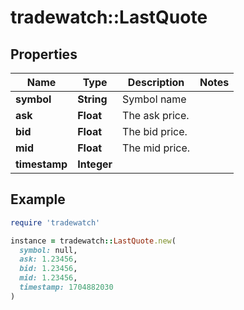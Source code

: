 # tradewatch::LastQuote

## Properties

| Name | Type | Description | Notes |
| ---- | ---- | ----------- | ----- |
| **symbol** | **String** | Symbol name |  |
| **ask** | **Float** | The ask price. |  |
| **bid** | **Float** | The bid price. |  |
| **mid** | **Float** | The mid price. |  |
| **timestamp** | **Integer** |  |  |

## Example

```ruby
require 'tradewatch'

instance = tradewatch::LastQuote.new(
  symbol: null,
  ask: 1.23456,
  bid: 1.23456,
  mid: 1.23456,
  timestamp: 1704882030
)
```

